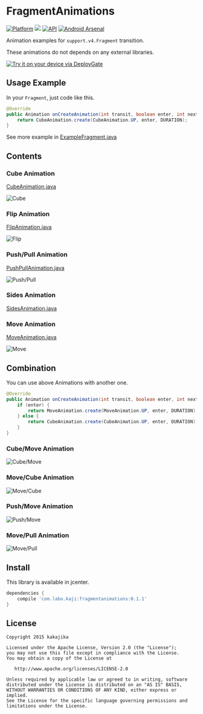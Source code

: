 # FragmentAnimations

[![Platform](https://img.shields.io/badge/platform-android-green.svg)](http://developer.android.com/index.html)
<img src="https://img.shields.io/badge/license-Apache 2.0-green.svg?style=flat">
[![API](https://img.shields.io/badge/API-4%2B-yellow.svg?style=flat)](https://android-arsenal.com/api?level=4)
[![Android Arsenal](https://img.shields.io/badge/Android%20Arsenal-FragmentAnimations-green.svg?style=true)](https://android-arsenal.com/details/1/3526)

Animation examples for `support.v4.Fragment` transition.

These animations do not depends on any external libraries.

[<img src="https://dply.me/h7azvd/button/large" alt="Try it on your device via DeployGate">](https://dply.me/h7azvd)

## Usage Example

In your `Fragment`, just code like this.

```java
@Override
public Animation onCreateAnimation(int transit, boolean enter, int nextAnim) {
    return CubeAnimation.create(CubeAnimation.UP, enter, DURATION);
}
```

See more example in [ExampleFragment.java](https://github.com/hhk2745/SpringProject_Movie-Ticketing-Site/blob/master/WebContent/index.jsp)

## Contents

### Cube Animation

[CubeAnimation.java](https://github.com/kakajika/FragmentAnimations/blob/master/fragmentanimations/src/main/java/com/labo/kaji/fragmentanimations/CubeAnimation.java)

![Cube](https://raw.githubusercontent.com/wiki/kakajika/FragmentAnimations/images/cube.gif)

### Flip Animation

[FlipAnimation.java](https://github.com/kakajika/FragmentAnimations/blob/master/fragmentanimations/src/main/java/com/labo/kaji/fragmentanimations/FlipAnimation.java)

![Flip](https://raw.githubusercontent.com/wiki/kakajika/FragmentAnimations/images/flip.gif)

### Push/Pull Animation

[PushPullAnimation.java](https://github.com/kakajika/FragmentAnimations/blob/master/fragmentanimations/src/main/java/com/labo/kaji/fragmentanimations/PushPullAnimation.java)

![Push/Pull](https://raw.githubusercontent.com/wiki/kakajika/FragmentAnimations/images/pushpull.gif)

### Sides Animation

[SidesAnimation.java](https://github.com/kakajika/FragmentAnimations/blob/master/fragmentanimations/src/main/java/com/labo/kaji/fragmentanimations/SidesAnimation.java)

### Move Animation

[MoveAnimation.java](https://github.com/kakajika/FragmentAnimations/blob/master/fragmentanimations/src/main/java/com/labo/kaji/fragmentanimations/MoveAnimation.java)

![Move](https://raw.githubusercontent.com/wiki/kakajika/FragmentAnimations/images/move.gif)

## Combination

You can use above Animations with another one.

```java
@Override
public Animation onCreateAnimation(int transit, boolean enter, int nextAnim) {
    if (enter) {
        return MoveAnimation.create(MoveAnimation.UP, enter, DURATION);
    } else {
        return CubeAnimation.create(CubeAnimation.UP, enter, DURATION);
    }
}
```

### Cube/Move Animation

![Cube/Move](https://raw.githubusercontent.com/wiki/kakajika/FragmentAnimations/images/cubemove.gif)

### Move/Cube Animation

![Move/Cube](https://raw.githubusercontent.com/wiki/kakajika/FragmentAnimations/images/movecube.gif)

### Push/Move Animation

![Push/Move](https://raw.githubusercontent.com/wiki/kakajika/FragmentAnimations/images/pushmove.gif)

### Move/Pull Animation

![Move/Pull](https://raw.githubusercontent.com/wiki/kakajika/FragmentAnimations/images/movepull.gif)

## Install

This library is available in jcenter.

```groovy
dependencies {
    compile 'com.labo.kaji:fragmentanimations:0.1.1'
}
```

## License

    Copyright 2015 kakajika

    Licensed under the Apache License, Version 2.0 (the "License");
    you may not use this file except in compliance with the License.
    You may obtain a copy of the License at

       http://www.apache.org/licenses/LICENSE-2.0

    Unless required by applicable law or agreed to in writing, software
    distributed under the License is distributed on an "AS IS" BASIS,
    WITHOUT WARRANTIES OR CONDITIONS OF ANY KIND, either express or implied.
    See the License for the specific language governing permissions and
    limitations under the License.
